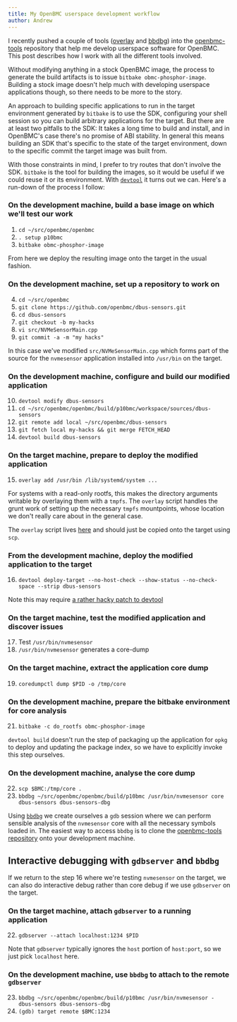```yaml
---
title: My OpenBMC userspace development workflow
author: Andrew
---
```


I recently pushed a couple of tools ([overlay][1] and [bbdbg][2]) into the
[openbmc-tools][3] repository that help me develop userspace software for
OpenBMC. This post describes how I work with all the different tools involved.

Without modifying anything in a stock OpenBMC image, the process to generate the
build artifacts is to issue `bitbake obmc-phosphor-image`. Building a stock
image doesn't help much with developing userspace applications though, so there
needs to be more to the story.

An approach to building specific applications to run in the target environment
generated by `bitbake` is to use the SDK, configuring your shell session so you
can build arbitrary applications for the target. But there are at least two
pitfalls to the SDK: It takes a long time to build and install, and in
OpenBMC's case there's no promise of ABI stability. In general this means
building an SDK that's specific to the state of the target environment, down to
the specific commit the target image was built from.

With those constraints in mind, I prefer to try routes that don't involve the
SDK. `bitbake` is the tool for building the images, so it would be useful if we
could reuse it or its environment. With [`devtool`][4] it turns out we can.
Here's a run-down of the process I follow:

### On the development machine, build a base image on which we'll test our work
1. `cd ~/src/openbmc/openbmc`
2. `. setup p10bmc`
3. `bitbake obmc-phosphor-image`

From here we deploy the resulting image onto the target in the usual fashion.

### On the development machine, set up a repository to work on
4. `cd ~/src/openbmc`
5. `git clone https://github.com/openbmc/dbus-sensors.git`
6. `cd dbus-sensors`
7. `git checkout -b my-hacks`
8. `vi src/NVMeSensorMain.cpp`
9. `git commit -a -m "my hacks"`

In this case we've modified `src/NVMeSensorMain.cpp` which forms part of the
source for the `nvmesensor` application installed into `/usr/bin` on the target.

### On the development machine, configure and build our modified application
10. `devtool modify dbus-sensors`
11. `cd ~/src/openbmc/openbmc/build/p10bmc/workspace/sources/dbus-sensors`
12. `git remote add local ~/src/openbmc/dbus-sensors`
13. `git fetch local my-hacks && git merge FETCH_HEAD`
14. `devtool build dbus-sensors`

### On the target machine, prepare to deploy the modified application
15. `overlay add /usr/bin /lib/systemd/system ...`

For systems with a read-only rootfs, this makes the directory arguments writable
by overlaying them with a `tmpfs`. The `overlay` script handles the grunt work of
setting up the necessary `tmpfs` mountpoints, whose location we don't really
care about in the general case.

The `overlay` script lives [here][1] and should just be copied onto the target
using `scp`.

### From the development machine, deploy the modified application to the target
16. `devtool deploy-target --no-host-check --show-status --no-check-space --strip dbus-sensors`

Note this may require [a rather hacky patch to devtool][5]

### On the target machine, test the modified application and discover issues
17. Test `/usr/bin/nvmesensor`
18. `/usr/bin/nvmesensor` generates a core-dump

### On the target machine, extract the application core dump
19. `coredumpctl dump $PID -o /tmp/core`

### On the development machine, prepare the bitbake environment for core analysis
21. `bitbake -c do_rootfs obmc-phosphor-image`

`devtool build` doesn't run the step of packaging up the application for `opkg`
to deploy and updating the package index, so we have to explicitly invoke this
step ourselves.

### On the development machine, analyse the core dump
22. `scp $BMC:/tmp/core .`
23. `bbdbg ~/src/openbmc/openbmc/build/p10bmc /usr/bin/nvmesensor core dbus-sensors dbus-sensors-dbg`

Using [`bbdbg`][2] we create ourselves a `gdb` session where we can perform
sensible analysis of the `nvmesensor` core with all the necessary symbols loaded
in. The easiest way to access `bbdbg` is to clone the [openbmc-tools
repository][3] onto your development machine.

## Interactive debugging with `gdbserver` and `bbdbg`
If we return to the step 16 where we're testing `nvmesensor` on the target, we
can also do interactive debug rather than core debug if we use `gdbserver` on
the target.

### On the target machine, attach `gdbserver` to a running application
22. `gdbserver --attach localhost:1234 $PID`

Note that `gdbserver` typically ignores the `host` portion of `host:port`, so we
just pick `localhost` here.

### On the development machine, use `bbdbg` to attach to the remote `gdbserver`
23. `bbdbg ~/src/openbmc/openbmc/build/p10bmc /usr/bin/nvmesensor - dbus-sensors dbus-sensors-dbg`
24. `(gdb) target remote $BMC:1234`

[1]: https://github.com/openbmc/openbmc-tools/blob/master/overlay/overlay
[2]: https://github.com/openbmc/openbmc-tools/blob/master/bbdbg/bbdbg
[3]: https://github.com/openbmc/openbmc-tools
[4]: https://docs.yoctoproject.org/singleindex.html#using-devtool-in-your-sdk-workflow
[5]: https://github.com/amboar/openbmc/commit/7d398cd8d0af1c009e6519c74f34a01e2ba923f6
